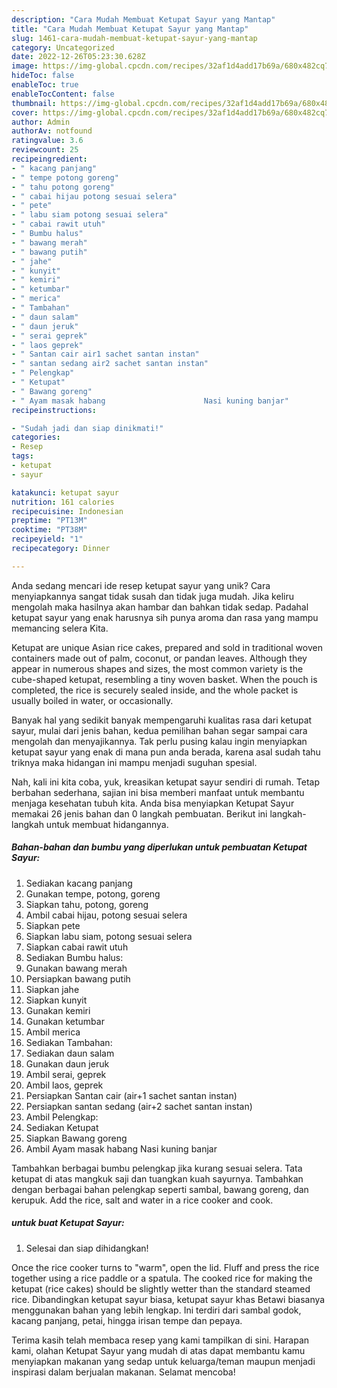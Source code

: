 ```yaml
---
description: "Cara Mudah Membuat Ketupat Sayur yang Mantap"
title: "Cara Mudah Membuat Ketupat Sayur yang Mantap"
slug: 1461-cara-mudah-membuat-ketupat-sayur-yang-mantap
category: Uncategorized
date: 2022-12-26T05:23:30.628Z
image: https://img-global.cpcdn.com/recipes/32af1d4add17b69a/680x482cq70/ketupat-sayur-foto-resep-utama.jpg
hideToc: false
enableToc: true
enableTocContent: false
thumbnail: https://img-global.cpcdn.com/recipes/32af1d4add17b69a/680x482cq70/ketupat-sayur-foto-resep-utama.jpg
cover: https://img-global.cpcdn.com/recipes/32af1d4add17b69a/680x482cq70/ketupat-sayur-foto-resep-utama.jpg
author: Admin
authorAv: notfound
ratingvalue: 3.6
reviewcount: 25
recipeingredient:
- " kacang panjang"
- " tempe potong goreng"
- " tahu potong goreng"
- " cabai hijau potong sesuai selera"
- " pete"
- " labu siam potong sesuai selera"
- " cabai rawit utuh"
- " Bumbu halus"
- " bawang merah"
- " bawang putih"
- " jahe"
- " kunyit"
- " kemiri"
- " ketumbar"
- " merica"
- " Tambahan"
- " daun salam"
- " daun jeruk"
- " serai geprek"
- " laos geprek"
- " Santan cair air1 sachet santan instan"
- " santan sedang air2 sachet santan instan"
- " Pelengkap"
- " Ketupat"
- " Bawang goreng"
- " Ayam masak habang                      Nasi kuning banjar"
recipeinstructions:

- "Sudah jadi dan siap dinikmati!"
categories:
- Resep
tags:
- ketupat
- sayur

katakunci: ketupat sayur 
nutrition: 161 calories
recipecuisine: Indonesian
preptime: "PT13M"
cooktime: "PT38M"
recipeyield: "1"
recipecategory: Dinner

---
```





Anda sedang mencari ide resep ketupat sayur yang unik? Cara menyiapkannya sangat tidak susah dan tidak juga mudah. Jika keliru mengolah maka hasilnya akan hambar dan bahkan tidak sedap. Padahal ketupat sayur yang enak harusnya sih punya aroma dan rasa yang mampu memancing selera Kita.





Ketupat are unique Asian rice cakes, prepared and sold in traditional woven containers made out of palm, coconut, or pandan leaves. Although they appear in numerous shapes and sizes, the most common variety is the cube-shaped ketupat, resembling a tiny woven basket. When the pouch is completed, the rice is securely sealed inside, and the whole packet is usually boiled in water, or occasionally.

Banyak hal yang sedikit banyak mempengaruhi kualitas rasa dari ketupat sayur, mulai dari jenis bahan, kedua pemilihan bahan segar sampai cara mengolah dan menyajikannya. Tak perlu pusing kalau ingin menyiapkan ketupat sayur yang enak di mana pun anda berada, karena asal sudah tahu triknya maka hidangan ini mampu menjadi suguhan spesial.






Nah, kali ini kita coba, yuk, kreasikan ketupat sayur sendiri di rumah. Tetap berbahan sederhana, sajian ini bisa memberi manfaat untuk membantu menjaga kesehatan tubuh kita. Anda bisa menyiapkan Ketupat Sayur memakai 26 jenis bahan dan 0 langkah pembuatan. Berikut ini langkah-langkah untuk membuat hidangannya.

<!--inarticleads1-->

##### Bahan-bahan dan bumbu yang diperlukan untuk pembuatan Ketupat Sayur:

1. Sediakan  kacang panjang
1. Gunakan  tempe, potong, goreng
1. Siapkan  tahu, potong, goreng
1. Ambil  cabai hijau, potong sesuai selera
1. Siapkan  pete
1. Siapkan  labu siam, potong sesuai selera
1. Siapkan  cabai rawit utuh
1. Sediakan  Bumbu halus:
1. Gunakan  bawang merah
1. Persiapkan  bawang putih
1. Siapkan  jahe
1. Siapkan  kunyit
1. Gunakan  kemiri
1. Gunakan  ketumbar
1. Ambil  merica
1. Sediakan  Tambahan:
1. Sediakan  daun salam
1. Gunakan  daun jeruk
1. Ambil  serai, geprek
1. Ambil  laos, geprek
1. Persiapkan  Santan cair (air+1 sachet santan instan)
1. Persiapkan  santan sedang (air+2 sachet santan instan)
1. Ambil  Pelengkap:
1. Sediakan  Ketupat
1. Siapkan  Bawang goreng
1. Ambil  Ayam masak habang                      Nasi kuning banjar


Tambahkan berbagai bumbu pelengkap jika kurang sesuai selera. Tata ketupat di atas mangkuk saji dan tuangkan kuah sayurnya. Tambahkan dengan berbagai bahan pelengkap seperti sambal, bawang goreng, dan kerupuk. Add the rice, salt and water in a rice cooker and cook. 

<!--inarticleads2-->

#####  untuk buat Ketupat Sayur:


1. Selesai dan siap dihidangkan!

Once the rice cooker turns to &#34;warm&#34;, open the lid. Fluff and press the rice together using a rice paddle or a spatula. The cooked rice for making the ketupat (rice cakes) should be slightly wetter than the standard steamed rice. Dibandingkan ketupat sayur biasa, ketupat sayur khas Betawi biasanya menggunakan bahan yang lebih lengkap. Ini terdiri dari sambal godok, kacang panjang, petai, hingga irisan tempe dan pepaya. 

Terima kasih telah membaca resep yang kami tampilkan di sini. Harapan kami, olahan Ketupat Sayur yang mudah di atas dapat membantu kamu menyiapkan makanan yang sedap untuk keluarga/teman maupun menjadi inspirasi dalam berjualan makanan. Selamat mencoba!
